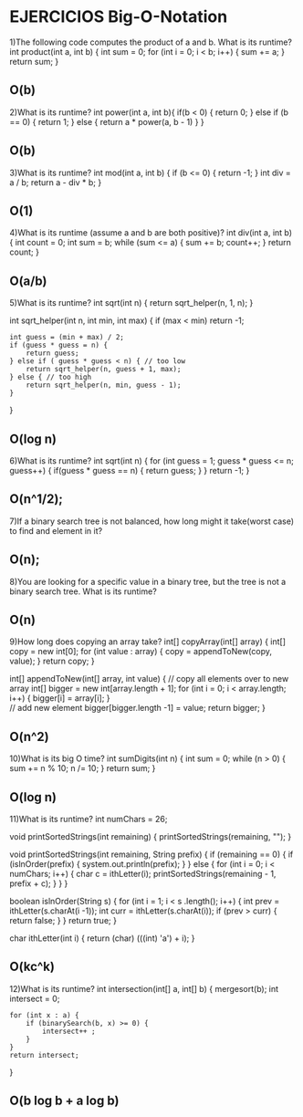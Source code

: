 # EJERCICIOS Big-O-Notation

1)The following code computes the product of a and b. What is its runtime?
int product(int a, int b) {
    int sum = 0;
    for (int i = 0; i < b; i++) {
        sum += a;
    }
    return sum;
}
## O(b)

2)What is its runtime?
int power(int a, int b){
    if(b < 0) {
        return 0;
    } else if (b == 0) {
        return 1;
    } else {
        return a * power(a, b - 1)
    }
}
## O(b)

3)What is its runtime?
int mod(int a, int b) {
    if (b <= 0) {
        return -1;
    }
    int div = a / b;
    return a - div * b;
}

## O(1)

4)What is its runtime (assume a and b are both positive)?
int div(int a, int b) {
    int count = 0;
    int sum = b;
    while (sum <= a) {
        sum += b;
        count++;
    }
    return count;
}
## O(a/b)

5)What is its runtime?
int sqrt(int n) {
    return sqrt_helper(n, 1, n);
}

int sqrt_helper(int n, int min, int max) {
    if (max < min) return -1;

    int guess = (min + max) / 2;
    if (guess * guess = n) {
        return guess;
    } else if ( guess * guess < n) { // too low
        return sqrt_helper(n, guess + 1, max);
    } else { // too high
        return sqrt_helper(n, min, guess - 1);
    }
}
## O(log n)

6)What is its runtime?
int sqrt(int n) {
    for (int guess = 1; guess * guess <= n; guess++) {
        if(guess * guess == n) {
            return guess;
        }
    }
    return -1;
}
## O(n^1/2);

7)If a binary search tree is not balanced, how long might it take(worst case) to find and element in it?
## O(n);

8)You are looking for a specific value in a binary tree, but the tree is not a binary search tree. What is its runtime?
## O(n)

9)How long does copying an array take?
int[] copyArray(int[] array) { 
    int[] copy = new int[0]; 
    for (int value : array) { 
        copy = appendToNew(copy, value); 
    } 
    return copy; 
} 

int[] appendToNew(int[] array, int value) { 
    // copy all elements over to new array 
    int[] bigger = new int[array.length + 1]; 
    for (int i = 0; i < array.length; i++) {
        bigger[i] = array[i]; 
    }  
// add new element 
    bigger[bigger.length -1] = value; 
    return bigger;
}
## O(n^2)

10)What is its big O time?
int sumDigits(int n) {
    int sum = 0;
    while (n > 0) {
        sum += n % 10;
        n /= 10;
    }
    return sum;
}
## O(log n)

11)What is its runtime?
int numChars = 26; 

void printSortedStrings(int remaining) { 
    printSortedStrings(remaining, ""); 
} 

void printSortedStrings(int remaining, String prefix) { 
    if (remaining == 0) { 
        if (islnOrder(prefix) { 
            system.out.println(prefix); 
        }
    } else { 
        for (int i = 0; i < numChars; i++) { 
            char c = ithLetter(i);
            printSortedStrings(remaining - 1, prefix + c);
        } 
    } 
}

boolean islnOrder(String s) { 
    for (int i = 1; i < s .length(); i++) { 
        int prev = ithLetter(s.charAt(i -1)); 
        int curr = ithLetter(s.charAt(i)); 
        if (prev > curr) { 
            return false; 
        } 
    } 
    return true; 
} 

char ithLetter(int i) {
     return (char)  (((int) 'a') + i); 
}
## O(kc^k)

12)What is its runtime?
int intersection(int[] a, int[] b) { 
    mergesort(b); 
    int intersect = 0; 

    for (int x : a) { 
        if (binarySearch(b, x) >= 0) { 
            intersect++ ; 
        } 
    } 
    return intersect; 
}
## O(b log b + a log b)